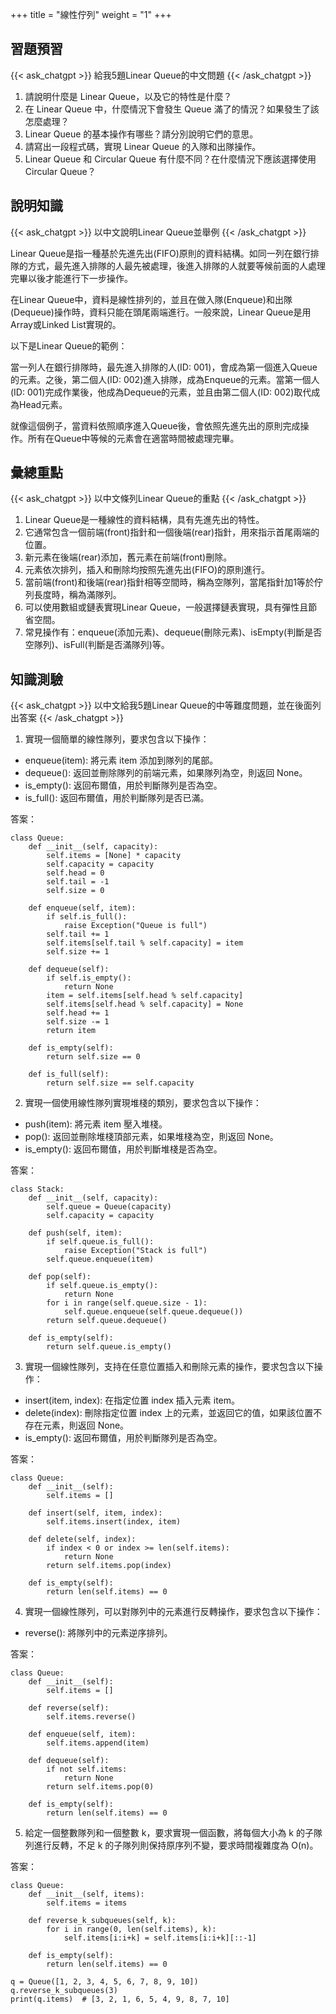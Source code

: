 +++
title = "線性佇列"
weight = "1"
+++
## 習題預習
{{< ask_chatgpt >}}
給我5題Linear Queue的中文問題
{{< /ask_chatgpt >}}



1. 請說明什麼是 Linear Queue，以及它的特性是什麼？
2. 在 Linear Queue 中，什麼情況下會發生 Queue 滿了的情況？如果發生了該怎麼處理？
3. Linear Queue 的基本操作有哪些？請分別說明它們的意思。
4. 請寫出一段程式碼，實現 Linear Queue 的入隊和出隊操作。
5. Linear Queue 和 Circular Queue 有什麼不同？在什麼情況下應該選擇使用 Circular Queue？   

## 說明知識
{{< ask_chatgpt >}}
以中文說明Linear Queue並舉例
{{< /ask_chatgpt >}}



Linear Queue是指一種基於先進先出(FIFO)原則的資料結構。如同一列在銀行排隊的方式，最先進入排隊的人最先被處理，後進入排隊的人就要等候前面的人處理完畢以後才能進行下一步操作。

在Linear Queue中，資料是線性排列的，並且在做入隊(Enqueue)和出隊(Dequeue)操作時，資料只能在頭尾兩端進行。一般來說，Linear Queue是用Array或Linked List實現的。

以下是Linear Queue的範例：

當一列人在銀行排隊時，最先進入排隊的人(ID: 001)，會成為第一個進入Queue的元素。之後，第二個人(ID: 002)進入排隊，成為Enqueue的元素。當第一個人(ID: 001)完成作業後，他成為Dequeue的元素，並且由第二個人(ID: 002)取代成為Head元素。

就像這個例子，當資料依照順序進入Queue後，會依照先進先出的原則完成操作。所有在Queue中等候的元素會在適當時間被處理完畢。   

## 彙總重點
{{< ask_chatgpt >}}
以中文條列Linear Queue的重點
{{< /ask_chatgpt >}}



1. Linear Queue是一種線性的資料結構，具有先進先出的特性。
2. 它通常包含一個前端(front)指針和一個後端(rear)指針，用來指示首尾兩端的位置。
3. 新元素在後端(rear)添加，舊元素在前端(front)刪除。
4. 元素依次排列，插入和刪除均按照先進先出(FIFO)的原則進行。
5. 當前端(front)和後端(rear)指針相等空間時，稱為空隊列，當尾指針加1等於佇列長度時，稱為滿隊列。
6. 可以使用數組或鏈表實現Linear Queue，一般選擇鏈表實現，具有彈性且節省空間。
7. 常見操作有：enqueue(添加元素)、dequeue(刪除元素)、isEmpty(判斷是否空隊列)、isFull(判斷是否滿隊列)等。   

## 知識測驗
{{< ask_chatgpt >}}
以中文給我5題Linear Queue的中等難度問題，並在後面列出答案
{{< /ask_chatgpt >}}



1. 實現一個簡單的線性隊列，要求包含以下操作：

- enqueue(item): 將元素 item 添加到隊列的尾部。
- dequeue(): 返回並刪除隊列的前端元素，如果隊列為空，則返回 None。
- is_empty(): 返回布爾值，用於判斷隊列是否為空。
- is_full(): 返回布爾值，用於判斷隊列是否已滿。

答案：

```
class Queue:
    def __init__(self, capacity):
        self.items = [None] * capacity
        self.capacity = capacity
        self.head = 0
        self.tail = -1
        self.size = 0

    def enqueue(self, item):
        if self.is_full():
            raise Exception("Queue is full")
        self.tail += 1
        self.items[self.tail % self.capacity] = item
        self.size += 1

    def dequeue(self):
        if self.is_empty():
            return None
        item = self.items[self.head % self.capacity]
        self.items[self.head % self.capacity] = None
        self.head += 1
        self.size -= 1
        return item

    def is_empty(self):
        return self.size == 0

    def is_full(self):
        return self.size == self.capacity

```

2. 實現一個使用線性隊列實現堆棧的類別，要求包含以下操作：

- push(item): 將元素 item 壓入堆棧。
- pop(): 返回並刪除堆棧頂部元素，如果堆棧為空，則返回 None。
- is_empty(): 返回布爾值，用於判斷堆棧是否為空。

答案：

```
class Stack:
    def __init__(self, capacity):
        self.queue = Queue(capacity)
        self.capacity = capacity

    def push(self, item):
        if self.queue.is_full():
            raise Exception("Stack is full")
        self.queue.enqueue(item)

    def pop(self):
        if self.queue.is_empty():
            return None
        for i in range(self.queue.size - 1):
            self.queue.enqueue(self.queue.dequeue())
        return self.queue.dequeue()

    def is_empty(self):
        return self.queue.is_empty()

```

3. 實現一個線性隊列，支持在任意位置插入和刪除元素的操作，要求包含以下操作：

- insert(item, index): 在指定位置 index 插入元素 item。
- delete(index): 刪除指定位置 index 上的元素，並返回它的值，如果該位置不存在元素，則返回 None。
- is_empty(): 返回布爾值，用於判斷隊列是否為空。

答案：

```
class Queue:
    def __init__(self):
        self.items = []

    def insert(self, item, index):
        self.items.insert(index, item)

    def delete(self, index):
        if index < 0 or index >= len(self.items):
            return None
        return self.items.pop(index)

    def is_empty(self):
        return len(self.items) == 0

```

4. 實現一個線性隊列，可以對隊列中的元素進行反轉操作，要求包含以下操作：

- reverse(): 將隊列中的元素逆序排列。

答案：

```
class Queue:
    def __init__(self):
        self.items = []

    def reverse(self):
        self.items.reverse()

    def enqueue(self, item):
        self.items.append(item)

    def dequeue(self):
        if not self.items:
            return None
        return self.items.pop(0)

    def is_empty(self):
        return len(self.items) == 0

```

5. 給定一個整數隊列和一個整數 k，要求實現一個函數，將每個大小為 k 的子隊列進行反轉，不足 k 的子隊列則保持原序列不變，要求時間複雜度為 O(n)。

答案：

```
class Queue:
    def __init__(self, items):
        self.items = items

    def reverse_k_subqueues(self, k):
        for i in range(0, len(self.items), k):
            self.items[i:i+k] = self.items[i:i+k][::-1]

    def is_empty(self):
        return len(self.items) == 0

q = Queue([1, 2, 3, 4, 5, 6, 7, 8, 9, 10])
q.reverse_k_subqueues(3)
print(q.items)  # [3, 2, 1, 6, 5, 4, 9, 8, 7, 10]
```   

